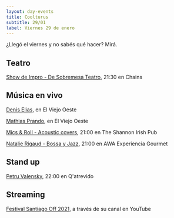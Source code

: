 ```yaml
---
layout: day-events
title: Coolturus
subtitle: 29/01
label: Viernes 29 de enero
---
```

¿Llegó el viernes y no sabés qué hacer? Mirá.

## Teatro

[Show de Impro - De Sobremesa Teatro](https://instagram.com/chains_disco?igshid=1dp7lgcxxx99t), 21:30 en Chains

## Música en vivo

[Denis Elias](https://instagram.com/viejooeste.prado?igshid=11rsgnlou42g5), en El Viejo Oeste

[Mathias Prando](https://instagram.com/viejooeste.prado?igshid=11rsgnlou42g5), en El Viejo Oeste

[Mics & Roll - Acoustic covers](https://instagram.com/theshannonuy?igshid=yjdug4u5k9s0), 21:00 en The Shannon Irish Pub

[Natalie Rigaud - Bossa y Jazz](https://instagram.com/awacpm?igshid=bnxbe5z1ehi0), 21:00 en AWA Experiencia Gourmet

## Stand up

[Petru Valensky](https://instagram.com/qatrevido?igshid=8bj6dzn4g7aj), 22:00 en Q'atrevido

## Streaming

[Festival Santiago Off 2021](https://www.instagram.com/fundacionsantiagooff/), a través de su canal en YouTube

